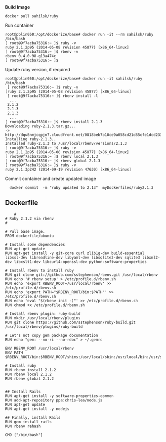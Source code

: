 **Build Image**

    docker pull sahilsk/ruby

Run container

    root@pblin050:/opt/dockerize/base# docker run -it --rm sahilsk/ruby /bin/bash
    [ root@9f7acba75316:~ ]$ ruby -v
    ruby 2.1.2p95 (2014-05-08 revision 45877) [x86_64-linux]
    [ root@9f7acba75316:~ ]$ rbenv -v
    rbenv 0.4.0-98-g13a474c
    [ root@9f7acba75316:~ ]$


Update ruby version, if required

    root@pblin050:/opt/dockerize/base# docker run -it sahilsk/ruby /bin/bash
     [ root@9f7acba75316:~ ]$ ruby -v
    [ruby 2.1.2p95 (2014-05-08 revision 45877) [x86_64-linux]
     [ root@9f7acba75316:~ ]$ rbenv install -l
      ...
     2.1.2
     2.1.3
     2.1.3
      ...
    [ root@9f7acba75316:~ ]$ rbenv install 2.1.3
    Downloading ruby-2.1.3.tar.gz...
    -> http://dqw8nmjcqpjn7.cloudfront.net/0818beb7b10ce9a058cd21d85cfe1dcd233e98b7342d32e9a5d4bebe98347f01
    Installing ruby-2.1.3..
    Installed ruby-2.1.3 to /usr/local/rbenv/versions/2.1.3
    [ root@9f7acba75316:~ ]$ ruby -v
    ruby 2.1.2p95 (2014-05-08 revision 45877) [x86_64-linux]
    [ root@9f7acba75316:~ ]$ rbenv local 2.1.3
    [ root@9f7acba75316:~ ]$ rbenv global 2.1.3
    [ root@9f7acba75316:~ ]$ ruby -v
    ruby 2.1.3p242 (2014-09-19 revision 47630) [x86_64-linux]


Commit container and create updated image

      docker commit  -m "ruby updated to 2.13"  myDockerfiles/ruby2.1.3



Dockerfile
-----------------------

        #
    # Ruby 2.1.2 via rbenv 
    #
    
    # Pull base image.
    FROM dockerfile/ubuntu	
    
    # Install some dependencies
    RUN apt-get update
    RUN apt-get install -y git-core curl zlib1g-dev build-essential libssl-dev libreadline-dev libyaml-dev libsqlite3-dev sqlite3 libxml2-dev libxslt1-dev libcurl4-openssl-dev python-software-properties
    
    # Install rbenv to install ruby
    RUN git clone git://github.com/sstephenson/rbenv.git /usr/local/rbenv
    RUN echo '# rbenv setup' > /etc/profile.d/rbenv.sh
    RUN echo 'export RBENV_ROOT=/usr/local/rbenv' >> /etc/profile.d/rbenv.sh
    RUN echo 'export PATH="$RBENV_ROOT/bin:$PATH"' >> /etc/profile.d/rbenv.sh
    RUN echo 'eval "$(rbenv init -)"' >> /etc/profile.d/rbenv.sh
    RUN chmod +x /etc/profile.d/rbenv.sh
    
    # Install rbenv plugin: ruby-build
    RUN mkdir /usr/local/rbenv/plugins
    RUN git clone https://github.com/sstephenson/ruby-build.git /usr/local/rbenv/plugins/ruby-build
    
    # Let's not copy gem package documentation
    RUN echo "gem: --no-ri --no-rdoc" > ~/.gemrc
    
    ENV RBENV_ROOT /usr/local/rbenv
    ENV PATH $RBENV_ROOT/bin:$RBENV_ROOT/shims:/usr/local/sbin:/usr/local/bin:/usr/sbin:/usr/bin:/sbin:/bin
    
    # Install ruby
    RUN rbenv install 2.1.2
    RUN rbenv local 2.1.2
    RUN rbenv global 2.1.2
    
    
    ## Install Rails
    RUN apt-get install -y software-properties-common
    RUN add-apt-repository ppa:chris-lea/node.js
    RUN apt-get update
    RUN apt-get install -y nodejs
    
    ## Finally, install Rails
    RUN gem install rails
    RUN rbenv rehash
    
    CMD ["/bin/bash"]
